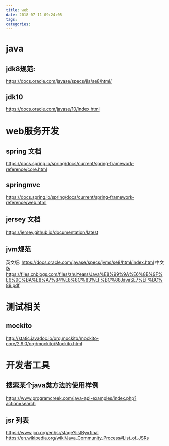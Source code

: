 ```yaml
---
title: web
date: 2018-07-11 09:24:05
tags:
categories:
---
```

# java
## jdk8规范:
https://docs.oracle.com/javase/specs/jls/se8/html/

## jdk10
https://docs.oracle.com/javase/10/index.html

# web服务开发

## spring 文档
https://docs.spring.io/spring/docs/current/spring-framework-reference/core.html

## springmvc
https://docs.spring.io/spring/docs/current/spring-framework-reference/web.html

## jersey 文档
https://jersey.github.io/documentation/latest

##  jvm规范
英文版:
https://docs.oracle.com/javase/specs/jvms/se8/html/index.html
中文版
https://files.cnblogs.com/files/zhuYears/Java%E8%99%9A%E6%8B%9F%E6%9C%BA%E8%A7%84%E8%8C%83%EF%BC%88JavaSE7%EF%BC%89.pdf

# 测试相关
## mockito
http://static.javadoc.io/org.mockito/mockito-core/2.9.0/org/mockito/Mockito.html

# 开发者工具
## 搜索某个java类方法的使用样例
https://www.programcreek.com/java-api-examples/index.php?action=search

##  jsr 列表
https://www.jcp.org/en/jsr/stage?listBy=final
https://en.wikipedia.org/wiki/Java_Community_Process#List_of_JSRs